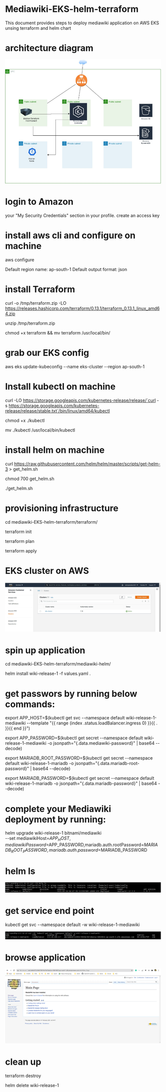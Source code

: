 # Mediawiki-EKS-helm-terraform
This document provides steps to deploy mediawiki application on AWS EKS unsing terraform and helm chart

# architecture diagram

![alt text](https://github.com/akshaybadekar29/mediawiki-EKS-helm-terraform/blob/master/diagrams/WikimediaArch.jfif?raw=true)


# login to Amazon
 your "My Security Credentials" section in your profile. 
 create an access key

# install aws cli and configure on machine

aws configure

Default region name: ap-south-1
Default output format: json

# install Terraform

curl -o /tmp/terraform.zip -LO https://releases.hashicorp.com/terraform/0.13.1/terraform_0.13.1_linux_amd64.zip

unzip /tmp/terraform.zip

chmod +x terraform && mv terraform /usr/local/bin/

# grab our EKS config
aws eks update-kubeconfig --name eks-cluster --region ap-south-1

# Install kubectl on machine

curl -LO https://storage.googleapis.com/kubernetes-release/release/`curl -s https://storage.googleapis.com/kubernetes-release/release/stable.txt`/bin/linux/amd64/kubectl

chmod +x ./kubectl

mv ./kubectl /usr/local/bin/kubectl

# install helm on machine 

curl https://raw.githubusercontent.com/helm/helm/master/scripts/get-helm-3 > get_helm.sh

chmod 700 get_helm.sh

./get_helm.sh

# provisioning infrastructure 

cd mediawiki-EKS-helm-terraform/terraform/

terraform init

terraform plan

terraform apply

# EKS cluster on AWS 

![alt text](https://github.com/akshaybadekar29/mediawiki-EKS-helm-terraform/blob/master/diagrams/eks_cluster.JPG)


# spin up application 

cd mediawiki-EKS-helm-terraform/mediawiki-helm/

helm install wiki-release-1 -f values.yaml .


# get passwors by running below commands:

  export APP_HOST=$(kubectl get svc --namespace default wiki-release-1-mediawiki --template "{{ range (index .status.loadBalancer.ingress 0) }}{{ . }}{{ end }}")
  
  export APP_PASSWORD=$(kubectl get secret --namespace default wiki-release-1-mediawiki -o jsonpath="{.data.mediawiki-password}" | base64 --decode)
  
  export MARIADB_ROOT_PASSWORD=$(kubectl get secret --namespace default wiki-release-1-mariadb  -o jsonpath="{.data.mariadb-root-password}" | base64 --decode)
  
  export MARIADB_PASSWORD=$(kubectl get secret --namespace default wiki-release-1-mariadb -o jsonpath="{.data.mariadb-password}" | base64 --decode)

# complete your Mediawiki deployment by running:

  helm upgrade wiki-release-1 bitnami/mediawiki \
    --set mediawikiHost=$APP_HOST,mediawikiPassword=$APP_PASSWORD,mariadb.auth.rootPassword=$MARIADB_ROOT_PASSWORD,mariadb.auth.password=$MARIADB_PASSWORD

# helm ls 

![alt text](https://github.com/akshaybadekar29/mediawiki-EKS-helm-terraform/blob/master/diagrams/helmls.png?raw=true)


#  get service end point 

kubectl get svc --namespace default -w wiki-release-1-mediawiki

![alt text](https://github.com/akshaybadekar29/mediawiki-EKS-helm-terraform/blob/master/diagrams/service%20endpoint.png?raw=true)


# browse application

![alt text](https://github.com/akshaybadekar29/mediawiki-EKS-helm-terraform/blob/master/diagrams/Application.png?raw=true)

# clean up

terraform destroy

helm delete wiki-release-1
